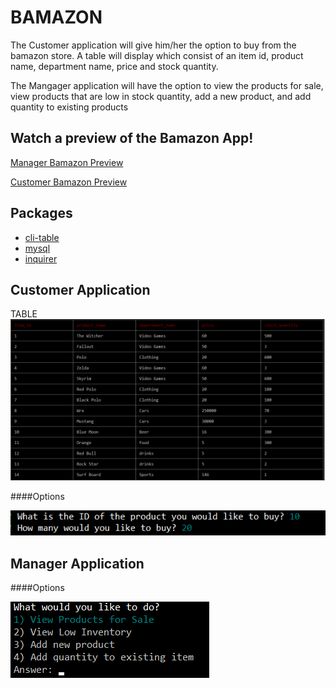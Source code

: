 # BAMAZON

The Customer application will give him/her the option to buy from the bamazon store. A table will display which consist of an item id, product name, department name,  price and  stock quantity.

The Mangager application will have the option to view the products for sale, view products that are low in stock quantity, add a new product, and add quantity to existing products 

## Watch a preview of the Bamazon App!

[Manager Bamazon Preview](https://youtu.be/_9VAiOPEoEU)

[Customer Bamazon Preview](https://youtu.be/8PqQWWIKFxw)

## Packages

* [cli-table ](https://www.npmjs.com/package/cli-table)
* [mysql](https://www.npmjs.com/package/mysql)
* [inquirer ](https://www.npmjs.com/package/inquirer)

## Customer Application

TABLE
![Alt text](assets/table.png?raw=true "TABLE")

####Options

![Alt text](assets/customer.png?raw=true "TABLE")

## Manager Application

####Options

![Alt text](assets/manage.png?raw=true "TABLE")



